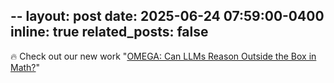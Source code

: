 --
layout: post
date: 2025-06-24 07:59:00-0400
inline: true
related_posts: false
---

 :fire: Check out our new work "[OMEGA: Can LLMs Reason Outside the Box in Math?](https://arxiv.org/pdf/2506.18880)"